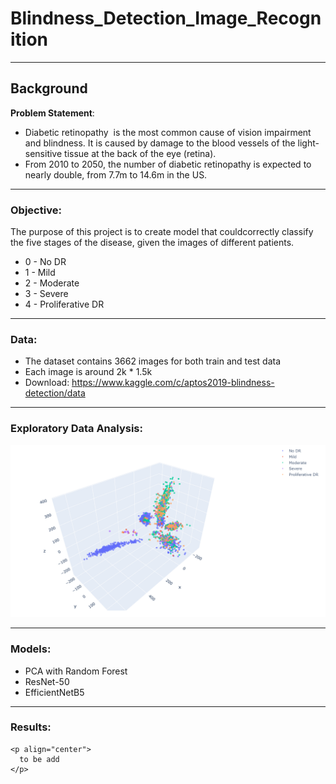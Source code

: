 # Blindness_Detection_Image_Recognition

----
## Background

**Problem Statement**: 

- Diabetic retinopathy  is the most common cause of vision impairment and blindness. It is caused by damage to the blood vessels of the light-sensitive tissue at the back of the eye (retina). 
- From 2010 to 2050, the number of diabetic retinopathy is expected to nearly double, from 7.7m to 14.6m in the US.



----
### Objective:

The purpose of this project is to create model that couldcorrectly classify the five stages of the disease, given the images of different patients.
- 0 - No DR
- 1 - Mild
- 2 - Moderate
- 3 - Severe
- 4 - Proliferative DR

----
### Data:

- The dataset contains 3662 images for both train and test data
- Each image is around 2k * 1.5k 
- Download: https://www.kaggle.com/c/aptos2019-blindness-detection/data

----
### Exploratory Data Analysis:

<p align="center">
  <img src="https://github.com/yuling0330/Blindness_Detection_Image_Recognition/blob/master/presentation/pca.PNG" />
</p>

----
### Models:

- PCA with Random Forest
- ResNet-50
- EfficientNetB5

----
### Results:

```
<p align="center">
  to be add
</p>
```
